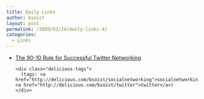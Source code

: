 ```yaml
---
title: Daily Links
author: bsoist
layout: post
permalink: /2009/02/24/daily-links-4/
categories:
  - Links
---
```

<ul class="delicious">
  <li>
    <div class="delicious-link">
      <a href="http://www.twitip.com/the-90-10-rule-for-successful-twitter-networking/">The 90-10 Rule for Successful Twitter Networking</a>
    </div>
    
    <div class="delicious-tags">
      (tags: <a href="http://delicious.com/bsoist/socialnetworking">socialnetworking</a> <a href="http://delicious.com/bsoist/twitter">twitter</a>)
    </div>
  </li>
</ul>